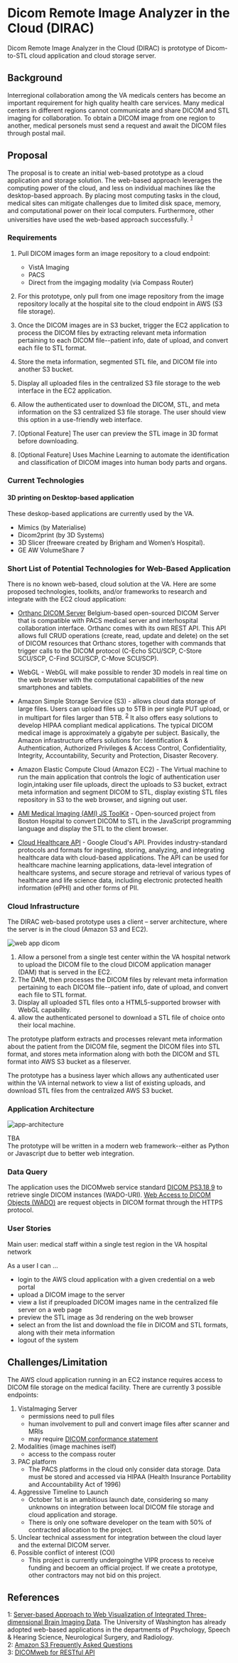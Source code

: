 # Dicom Remote Image Analyzer in the Cloud (DIRAC)

Dicom Remote Image Analyzer in the Cloud (DIRAC) is prototype of Dicom-to-STL cloud application and cloud storage server.

## Background

Interregional collaboration among the VA medicals centers has become an important requirement for high quality health care services.  Many medical centers in different regions cannot communicate and share DICOM and STL imaging for collaboration.  To obtain a DICOM image from one region to another, medical personels must send a request and await the DICOM files through postal mail.  

## Proposal

The proposal is to create an initial web-based prototype as a cloud application and storage solution. The web-based approach leverages the computing power of the cloud, and less on individual machines like the desktop-based approach. By placing most computing tasks in the cloud, medical sites can mitigate challenges due to limited disk space, memory, and computational power on their local computers.  Furthermore, other universities have used the web-based approach successfully. <sup>[1](#fn1)</sup>

### Requirements 

1. Pull DICOM images form an image repository to a cloud endpoint:   

	+ VistA Imaging   
	+ PACS 
	+ Direct from the imgaging modality (via Compass Router)   

2. For this prototype, only pull from one image repository from the image repository locally at the hospital site to the cloud endpoint in AWS (S3 file storage).  
3. Once the DICOM images are in S3 bucket, trigger the EC2 application to process the DICOM files by extracting relevant meta information pertaining to each DICOM file--patient info, date of upload, and convert each file to STL format.  
4. Store the meta information, segmented STL file, and DICOM file into another S3 bucket.
5. Display all uploaded files in the centralized S3 file storage to the web interface in the EC2 application.
6. Allow the authenticated user to download the DICOM, STL, and meta information on the S3 centralized S3 file storage.  The user should view this option in a use-friendly web interface.
7. [Optional Feature] The user can preview the STL image in 3D format before downloading.
8. [Optional Feature] Uses Machine Learning to automate the identification and classification of DICOM images into human body parts and organs.

### Current Technologies 
 
#### 3D printing on Desktop-based application 

These deskop-based applications are currently used by the VA. 
+ Mimics (by Materialise)
+ Dicom2print (by 3D Systems)
+ 3D Slicer (freeware created by Brigham and Women’s Hospital).
+ GE AW VolumeShare 7

### Short List of Potential Technologies for Web-Based Application 

There is no known web-based, cloud solution at the VA.  Here are some proposed technologies, toolkits, and/or frameworks to research and integrate with the EC2 cloud application:    

+ [Orthanc DICOM Server](https://www.orthanc-server.com/index.php) Belgium-based open-sourced DICOM Server that is compatible with PACS medical server and interhospital collaboration interface. Orthanc comes with its own REST API. This API allows full CRUD operations (create, read, update and delete) on the set of DICOM resources that Orthanc stores, together with commands that trigger calls to the DICOM protocol (C-Echo SCU/SCP, C-Store SCU/SCP, C-Find SCU/SCP, C-Move SCU/SCP).  

+ WebGL -  WebGL will make possible to render 3D models in real time on the web browser with the computational capabilities of the new smartphones and tablets.          

+ Amazon Simple Storage Service (S3) - allows cloud data storage of large files.  Users can upload files up to 5TB in per single PUT upload, or in multipart for files larger than 5TB. <sup>[2](#fn2)</sup> It also offers easy solutions to develop HIPAA compliant medical applications. The typical DICOM medical image is approximately a gigabyte per subject. Basically, the Amazon infrastructure offers solutions for: Identification & Authentication, Authorized Privileges & Access Control, Confidentiality, Integrity, Accountability, Security and Protection, Disaster Recovery.    

+ Amazon Elastic Compute Cloud (Amazon EC2) - The Virtual machine to run the main application that controls the logic of authentication user login,intaking user file uploads, direct the uploads to S3 bucket, extract meta information and segment DICOM to STL, display existing STL files repository in S3 to the web browser, and signing out user.  

+ [AMI Medical Imaging (AMI) JS ToolKit](https://github.com/FNNDSC/ami) - Open-sourced project from Boston Hospital to convert DICOM to STL in the JavaScript programming language and display the STL to the client browser.   

+ [Cloud Healthcare API](https://cloud.google.com/healthcare/docs/concepts/api-structure) - Google Cloud's API. Provides industry-standard protocols and formats for ingesting, storing, analyzing, and integrating healthcare data with cloud-based applications. The API can be used for healthcare machine learning applications, data-level integration of healthcare systems, and secure storage and retrieval of various types of healthcare and life science data, including electronic protected health information (ePHI) and other forms of PII.  

### Cloud Infrastructure

The DIRAC web-based prototype uses a client – server architecture, where the server is in the cloud (Amazon S3 and EC2). 

![web app dicom](img/web-app-dicom.png)   

1) Allow a personel from a single test center within the VA hospital network to upload the DICOM file to the cloud DICOM application manager (DAM) that is served in the EC2.  
2) The DAM, then processes the DICOM files by relevant meta information pertaining to each DICOM file--patient info, date of upload, and convert each file to STL format.  
3) Display all uploaded STL files onto a HTML5-supported browser with WebGL capability.   
4) allow the authenticated personel to download a STL file of choice onto their local machine.    

The prototype platform extracts and processes relevant meta information about the patient from the DICOM file, segment the DICOM files into STL format, and stores meta information along with both the DICOM and STL format into AWS S3 bucket as a fileserver.    

The prototype has a business layer which allows any authenticated user within the VA internal network to view a list of existing uploads, and download STL files from the centralized AWS S3 bucket.  

### Application Architecture
![app-architecture](img/app.png)

TBA  
The prototype will be written in a modern web framework--either as Python or Javascript due to better web integration.  

### Data Query   

The application uses the DICOMweb service standard [DICOM PS3.18 9](https://www.dicomstandard.org/dicomweb/) to retrieve single DICOM instances (WADO-URI).  [Web Access to DICOM Objects (WADO)](https://www.dicomstandard.org/dicomweb/retrieve-wado-rs-and-wado-uri/) are request objects in DICOM format through the HTTPS protocol.  


### User Stories

Main user: medical staff within a single test region in the VA hospital network 

As a user I can ...  

+ login to the AWS cloud application with a given credential on a web portal 
+ upload a DICOM image to the server   
+ view a list if preuploaded DICOM images name in the centralized file server on a web page    
+ preview the STL image as 3d rendering on the web browser   
+ select an from the list and download the file in DICOM and STL formats, along with their meta information  
+ logout of the system   


## Challenges/Limitation

The AWS cloud application running in an EC2 instance requires access to DICOM file storage on the medical facility.  There are currently 3 possible endpoints:    

1. VistaImaging Server     	
	+ permissions need to pull files     
	+ human involvement to pull and convert image files after scanner and MRIs   
	+ may require [DICOM conformance statement](https://www.dicomstandard.org/patent/)  	
2. Modalities (image machines iself)     
	+ access to the compass router    	
3. PAC platform     
	+ The PACS platforms in the cloud only consider data storage. Data must be stored and accessed via HIPAA (Health Insurance Portability and Accountability Act of 1996)   
4. Aggressive Timeline to Launch 
	+ October 1st is an ambitious launch date, considering so many unknowns on integration between local DICOM file storage and cloud application and storage.  
	+ There is only one software developer on the team with 50% of contracted allocation to the project.  
5. Unclear technical assessment for integration between the cloud layer and the external DICOM server.  
6. Possible conflict of interest (COI)
	+ This project is currently undergoingthe VIPR process to receive funding and becoem an official project. If we create a prototype, other contractors may not bid on this project.  

## References 
<a name="fn1">1</a>: [Server-based Approach to Web Visualization of Integrated Three-dimensional Brain Imaging Data](https://www.ncbi.nlm.nih.gov/pmc/articles/PMC551546/). The University of Washington has already adopted web-based applications in the departments of Psychology, Speech & Hearing Science, Neurological Surgery, and Radiology.  
<a name="fn2">2</a>: [Amazon S3 Frequently Asked Questions](https://aws.amazon.com/s3/faqs/)  
3: [DICOMweb for RESTful API](https://www.dicomstandard.org/dicomweb/)
